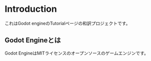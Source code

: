 # Introduction

これはGodot engineのTutorialページの和訳プロジェクトです。

## Godot Engineとは

Godot EngineはMITライセンスのオープンソースのゲームエンジンです。

